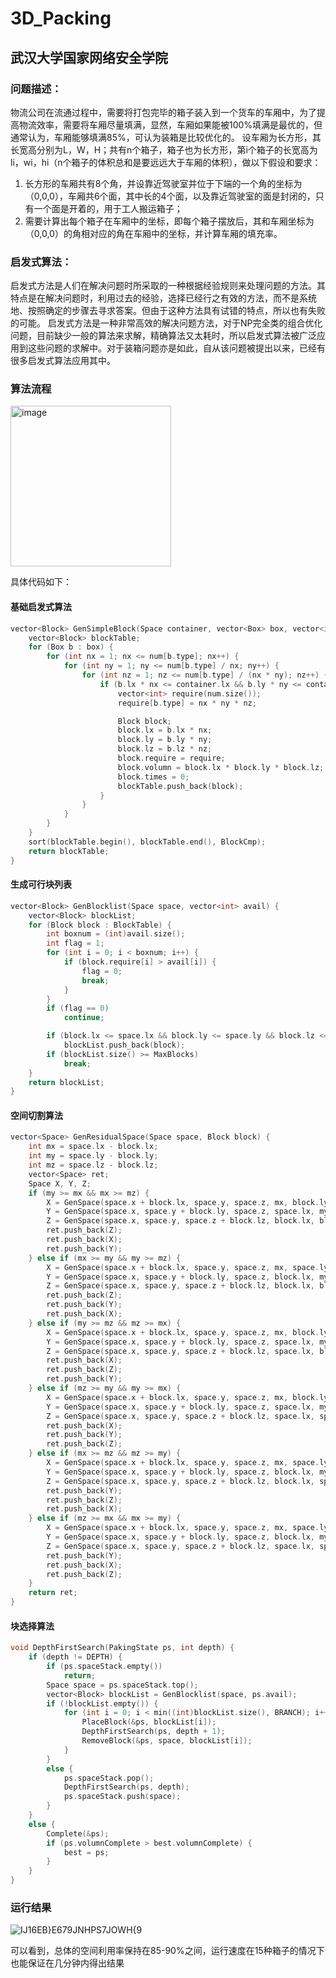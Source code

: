 # 3D_Packing
## 武汉大学国家网络安全学院
### 问题描述：
物流公司在流通过程中，需要将打包完毕的箱子装入到一个货车的车厢中，为了提高物流效率，需要将车厢尽量填满，显然，车厢如果能被100%填满是最优的，但通常认为，车厢能够填满85%，可认为装箱是比较优化的。
设车厢为长方形，其长宽高分别为L，W，H；共有n个箱子，箱子也为长方形，第i个箱子的长宽高为li，wi，hi（n个箱子的体积总和是要远远大于车厢的体积），做以下假设和要求：
1. 长方形的车厢共有8个角，并设靠近驾驶室并位于下端的一个角的坐标为（0,0,0），车厢共6个面，其中长的4个面，以及靠近驾驶室的面是封闭的，只有一个面是开着的，用于工人搬运箱子；
2. 需要计算出每个箱子在车厢中的坐标，即每个箱子摆放后，其和车厢坐标为（0,0,0）的角相对应的角在车厢中的坐标，并计算车厢的填充率。
### 启发式算法：
启发式方法是人们在解决问题时所采取的一种根据经验规则来处理问题的方法。其特点是在解决问题时，利用过去的经验，选择已经行之有效的方法，而不是系统地、按照确定的步骤去寻求答案。但由于这种方法具有试错的特点，所以也有失败的可能。
启发式方法是一种非常高效的解决问题方法，对于NP完全类的组合优化问题，目前缺少一般的算法来求解，精确算法又太耗时，所以启发式算法被广泛应用到这些问题的求解中。对于装箱问题亦是如此，自从该问题被提出以来，已经有很多启发式算法应用其中。
### 算法流程
<img width="257" alt="image" src="https://user-images.githubusercontent.com/72080671/210927333-6317df6d-2419-40ed-9c4f-ecd794d65893.png">

具体代码如下：
#### 基础启发式算法
```cpp
vector<Block> GenSimpleBlock(Space container, vector<Box> box, vector<int> num) {
	vector<Block> blockTable;
	for (Box b : box) {
		for (int nx = 1; nx <= num[b.type]; nx++) {
			for (int ny = 1; ny <= num[b.type] / nx; ny++) {
				for (int nz = 1; nz <= num[b.type] / (nx * ny); nz++) {
					if (b.lx * nx <= container.lx && b.ly * ny <= container.ly && b.lz * nz <= container.lz) {
						vector<int> require(num.size());
						require[b.type] = nx * ny * nz;

						Block block;
						block.lx = b.lx * nx;
						block.ly = b.ly * ny;
						block.lz = b.lz * nz;
						block.require = require;
						block.volumn = block.lx * block.ly * block.lz;
						block.times = 0;
						blockTable.push_back(block);
					}
				}
			}
		}
	}
	sort(blockTable.begin(), blockTable.end(), BlockCmp);
	return blockTable;
}
```
#### 生成可行块列表
```cpp
vector<Block> GenBlocklist(Space space, vector<int> avail) {
	vector<Block> blockList;
	for (Block block : BlockTable) {
		int boxnum = (int)avail.size();
		int flag = 1;
		for (int i = 0; i < boxnum; i++) {
			if (block.require[i] > avail[i]) {
				flag = 0;
				break;
			}
		}
		if (flag == 0)
			continue;

		if (block.lx <= space.lx && block.ly <= space.ly && block.lz <= space.lz)
			blockList.push_back(block);
		if (blockList.size() >= MaxBlocks)
			break;
	}
	return blockList;
}
```
#### 空间切割算法
```cpp
vector<Space> GenResidualSpace(Space space, Block block) {
	int mx = space.lx - block.lx;
	int my = space.ly - block.ly;
	int mz = space.lz - block.lz;
	vector<Space> ret;
	Space X, Y, Z;
	if (my >= mx && mx >= mz) {
		X = GenSpace(space.x + block.lx, space.y, space.z, mx, block.ly, space.lz);
		Y = GenSpace(space.x, space.y + block.ly, space.z, space.lx, my, space.lz);
		Z = GenSpace(space.x, space.y, space.z + block.lz, block.lx, block.ly, mz);
		ret.push_back(Z);
		ret.push_back(X);
		ret.push_back(Y);
	} else if (mx >= my && my >= mz) {
		X = GenSpace(space.x + block.lx, space.y, space.z, mx, space.ly, space.lz);
		Y = GenSpace(space.x, space.y + block.ly, space.z, block.lx, my, space.lz);
		Z = GenSpace(space.x, space.y, space.z + block.lz, block.lx, block.ly, mz);
		ret.push_back(Z);
		ret.push_back(Y);
		ret.push_back(X);	
	} else if (my >= mz && mz >= mx) {
		X = GenSpace(space.x + block.lx, space.y, space.z, mx, block.ly, block.lz);
		Y = GenSpace(space.x, space.y + block.ly, space.z, space.lx, my, space.lz);
		Z = GenSpace(space.x, space.y, space.z + block.lz, space.lx, block.ly, mz);
		ret.push_back(X);
		ret.push_back(Z);
		ret.push_back(Y);		
	} else if (mz >= my && my >= mx) {
		X = GenSpace(space.x + block.lx, space.y, space.z, mx, block.ly, block.lz);
		Y = GenSpace(space.x, space.y + block.ly, space.z, space.lx, my, block.lz);
		Z = GenSpace(space.x, space.y, space.z + block.lz, space.lx, space.ly, mz);
		ret.push_back(X);
		ret.push_back(Y);
		ret.push_back(Z);	
	} else if (mx >= mz && mz >= my) {
		X = GenSpace(space.x + block.lx, space.y, space.z, mx, space.ly, space.lz);
		Y = GenSpace(space.x, space.y + block.ly, space.z, block.lx, my, block.lz);
		Z = GenSpace(space.x, space.y, space.z + block.lz, block.lx, space.ly, mz);
		ret.push_back(Y);
		ret.push_back(Z);
		ret.push_back(X);
	} else if (mz >= mx && mx >= my) {
		X = GenSpace(space.x + block.lx, space.y, space.z, mx, space.ly, block.lz);
		Y = GenSpace(space.x, space.y + block.ly, space.z, block.lx, my, block.lz);
		Z = GenSpace(space.x, space.y, space.z + block.lz, space.lx, space.ly, mz);
		ret.push_back(Y);
		ret.push_back(X);
		ret.push_back(Z);	
	}
	return ret;
}
```
#### 块选择算法
```cpp
void DepthFirstSearch(PakingState ps, int depth) {
	if (depth != DEPTH) {
		if (ps.spaceStack.empty())
			return;
		Space space = ps.spaceStack.top();
		vector<Block> blockList = GenBlocklist(space, ps.avail);
		if (!blockList.empty()) {
			for (int i = 0; i < min((int)blockList.size(), BRANCH); i++) {
				PlaceBlock(&ps, blockList[i]);
				DepthFirstSearch(ps, depth + 1);
				RemoveBlock(&ps, space, blockList[i]);
			}
		}
		else {
			ps.spaceStack.pop();
			DepthFirstSearch(ps, depth);
			ps.spaceStack.push(space);
		}
	}
	else {
		Complete(&ps);
		if (ps.volumnComplete > best.volumnComplete) {
			best = ps;
		}
	}
}
```
### 运行结果
![IJ16EB}E679JNHPS7JOWH{9](https://user-images.githubusercontent.com/72080671/210928261-f1852476-e030-433e-a972-f88d9d261a04.png)

可以看到，总体的空间利用率保持在85-90%之间，运行速度在15种箱子的情况下也能保证在几分钟内得出结果
